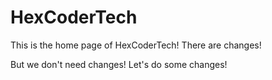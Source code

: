 # HexCoderTech
This is the home page of HexCoderTech!
There are changes!

But we don't need changes!
Let's do some changes!